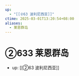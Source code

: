 ```yaml
---
up:
  - "[[②63 波利尼西亚]]"
ctime: 2025-03-01T13:20:54+08:00
aliases:
  - 莱恩群岛
---
```


# ②633 莱恩群岛

- up: [[②63 波利尼西亚]]
